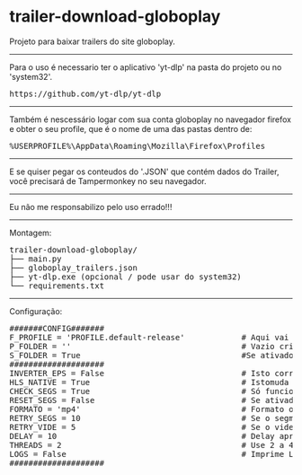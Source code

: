 # trailer-download-globoplay
Projeto para baixar trailers do site globoplay.
<hr>

Para o uso é necessario ter o aplicativo 'yt-dlp' na pasta do projeto ou no 'system32'.
<pre>https://github.com/yt-dlp/yt-dlp</pre>
<hr>
Também é nescessário logar com sua conta globoplay no navegador firefox e obter o seu profile, que é o nome de uma das pastas dentro de:
<pre>%USERPROFILE%\AppData\Roaming\Mozilla\Firefox\Profiles</pre>
<hr>
E se quiser pegar os conteudos do '.JSON' que contém dados do Trailer, você precisará de Tampermonkey no seu navegador.
<hr>
Eu não me responsabilizo pelo uso errado!!!

<hr>
Montagem:

<pre>trailer-download-globoplay/
├── main.py
├── globoplay_trailers.json
├── yt-dlp.exe (opcional / pode usar do system32)
└── requirements.txt</pre>

<hr>
Configuração:

<pre>#######CONFIG#######
F_PROFILE = 'PROFILE.default-release'            # Aqui vai o nome da pasta do profile firefox.
P_FOLDER = ''                                    # Vazio cria uma pasta downloads.
S_FOLDER = True                                  #Se ativado, cria uma subpasta com o nome da serie.
####################
INVERTER_EPS = False                             # Isto corrige a ordem invertida se necessário.
HLS_NATIVE = True                                # Istomuda o script para usar HLS do YT-DLP nativo e não o FFMPEG. ISto serve para usar o Checar segmentos, e mantem o formato do video origianl da plataforma, não o remuxa.
CHECK_SEGS = True                                # Só funciona com HLS Nativo, True só deixa remuxar se não faltar segmentos.
RESET_SEGS = False                               # Se ativada, quando um segmento falhar irá recomeçar o download do segmento zero.
FORMATO = 'mp4'                                  # Formato original é MP4, se quser criar Metadados, mude para MKV. Só funciona com "HLS_NATIVE = False" (no caso, não irá checar os segmentos)
RETRY_SEGS = 10                                  # Se o segmento falhar, tenta baixar ele novamente por 10x.
RETRY_VIDE = 5                                   # Se o video falhar, ele tenta novamente por 5x.
DELAY = 10                                       # Delay apra proteger o cookie
THREADS = 2                                      # Use 2 a 4. Se aumentar mais que '2', aumente o tempo de delay.
LOGS = False                                     # Imprime LOGS durante o Download.
####################</pre>
